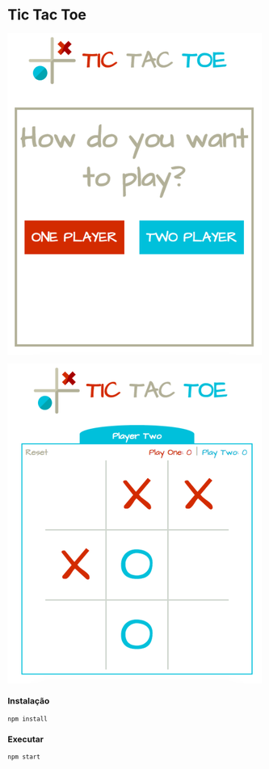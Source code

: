 # Tic Tac Toe

![Home Page](https://github.com/nurycaroline/tictactoe_react/blob/master/home.png)

![Board](https://github.com/nurycaroline/tictactoe_react/blob/master/board.png)

### Instalação
```
npm install
```

### Executar
```
npm start
```
